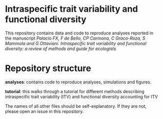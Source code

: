 # Intraspecific trait variability and functional diversity
This repository contains data and code to reproduce analyses reported in the manuscript *Palacio FX, F de Bello, CP Carmona, C Graco-Roza, S Mammola and G Ottaviani. Intraspecific trait variability and functional diversity: a review of methods and guide for ecologists*

# Repository structure

**analyses**: contains code to reproduce analyses, simulations and figures.

**tutorial**: this walks through a tutorial for different methods describing intraspecific trait variability (ITV) and functional diversity accounting for ITV

The names of all other files should be self-explanatory. If they are not, please open an issue in this repository.
